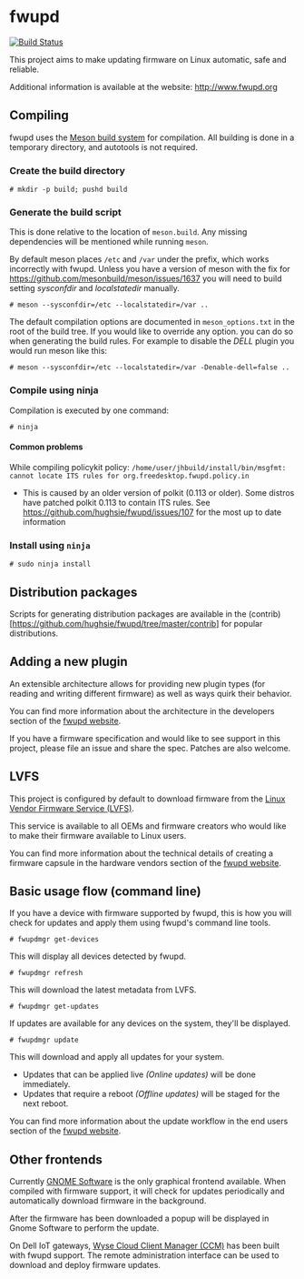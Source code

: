 fwupd
=====
[![Build Status](https://travis-ci.org/hughsie/fwupd.png)](https://travis-ci.org/hughsie/fwupd)

This project aims to make updating firmware on Linux automatic, safe and reliable.

Additional information is available at the website: http://www.fwupd.org

## Compiling

fwupd uses the [Meson build system](http://mesonbuild.com/) for compilation.
All building is done in a temporary directory, and autotools is not required.

### Create the build directory
`# mkdir -p build; pushd build`
### Generate the build script
This is done relative to the location of `meson.build`.  Any missing dependencies will be mentioned while running `meson`.

By default meson places `/etc` and `/var` under the prefix, which works incorrectly with fwupd.
Unless you have a version of meson with the fix for https://github.com/mesonbuild/meson/issues/1637 you will need to build setting *sysconfdir* and *localstatedir* manually.

`# meson --sysconfdir=/etc --localstatedir=/var ..`

The default compilation options are documented in `meson_options.txt` in the root of the build tree.
If you would like to override any option. you can do so when generating the build rules.
For example to disable the *DELL* plugin you would run meson like this:

`# meson --sysconfdir=/etc --localstatedir=/var -Denable-dell=false ..`

### Compile using ninja
Compilation is executed by one command:

`# ninja `

#### Common problems
While compiling policykit policy: `/home/user/jhbuild/install/bin/msgfmt: cannot locate ITS rules for org.freedesktop.fwupd.policy.in`
* This is caused by an older version of polkit (0.113 or older).  Some distros have patched polkit 0.113 to contain ITS rules.  See https://github.com/hughsie/fwupd/issues/107 for the most up to date information


### Install using `ninja`

`# sudo ninja install`

## Distribution packages
Scripts for generating distribution packages are available in the (contrib)[https://github.com/hughsie/fwupd/tree/master/contrib] for popular distributions.

Adding a new plugin
-------------------

An extensible architecture allows for providing new plugin types (for reading
and writing different firmware) as well as ways quirk their behavior.

You can find more information about the architecture in the developers section
of the [fwupd website](http://www.fwupd.org).

If you have a firmware specification and would like to see support
in this project, please file an issue and share the spec.  Patches are also
welcome.

LVFS
----
This project is configured by default to download firmware from the [Linux Vendor
Firmware Service (LVFS)](https://secure-lvfs.rhcloud.com/lvfs/).

This service is available to all OEMs and firmware creators who would like to make
their firmware available to Linux users.

You can find more information about the technical details of creating a firmware
capsule in the hardware vendors section of the [fwupd website](http://www.fwupd.org).

Basic usage flow (command line)
------------------------------

If you have a device with firmware supported by fwupd, this is how you will check
for updates and apply them using fwupd's command line tools.

`# fwupdmgr get-devices`

This will display all devices detected by fwupd.

`# fwupdmgr refresh`

This will download the latest metadata from LVFS.

`# fwupdmgr get-updates`

If updates are available for any devices on the system, they'll be displayed.

`# fwupdmgr update`

This will download and apply all updates for your system.

* Updates that can be applied live *(Online updates)* will be done immediately.
* Updates that require a reboot *(Offline updates)* will be staged for the next reboot.

You can find more information about the update workflow in the end
users section of the [fwupd website](http://www.fwupd.org).

Other frontends
-------------------

Currently [GNOME Software](https://wiki.gnome.org/Apps/Software) is the only graphical
frontend available.  When compiled with firmware support, it will check for updates
periodically and automatically download firmware in the background.

After the firmware has been downloaded a popup will be displayed in Gnome Software
to perform the update.

On Dell IoT gateways, [Wyse Cloud Client Manager (CCM)](http://www.dell.com/us/business/p/wyse-cloud-client-manager/pd)
has been built with fwupd support.
The remote administration interface can be used to download and deploy
firmware updates.
